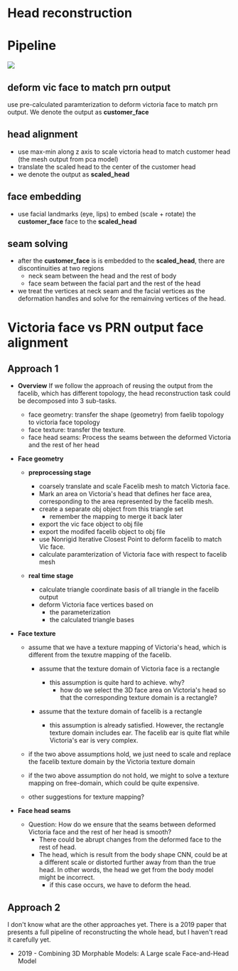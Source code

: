 # Head reconstruction
# Pipeline
<img src='https://g.gravizo.com/svg?%20digraph%20G%20{%20libface_prn_network[label=%22libface%20prn%20network%22%20shape=box]%20libface_prn_output[label=%22libface%20prn%20output%22%20shape=box]%20deform_vic_face_to_match_prn_output[label=%22deform%20vic%20face%20to%20match%20prn%20output%22%20shape=box]%20head_alignment[label=%22head%20alignment%22%20shape=box]%20face_embed[label=%22face%20embedding%22%20shape=box]%20seam_solving[label=%22seam%20solving%22%20shape=box]%20head_alignment-%3Eface_embed%20face_embed%20-%3E%20seam_solving%20libface_prn_network-%3Elibface_prn_output%20libface_prn_output-%3Edeform_vic_face_to_match_prn_output%20deform_vic_face_to_match_prn_output-%3Eface_embed%20}%27'/>

## deform vic face to match prn output
use pre-calculated paramterization to deform victoria face to match prn output. We denote the output as __customer_face__

## head alignment
- use max-min along z axis to scale victoria head to match customer head (the mesh output from pca model)
- translate the scaled head to the center of the customer head
- we denote the output as __scaled_head__

## face embedding
- use facial landmarks (eye, lips) to embed (scale + rotate) the __customer_face__ face to the __scaled_head__

## seam solving
- after the __customer_face__ is is embedded to the __scaled_head__, there are discontinuities at two regions
  - neck seam between the head and the rest of body
  - face seam between the facial part and the rest of the head
- we treat the vertices at neck seam and the facial vertices as the deformation handles and solve for the remainving vertices of the head.

# Victoria face vs PRN output face alignment
## Approach 1
- __Overview__
If we follow the approach of reusing the output from the facelib, which has different topology, the head reconstruction task could be decomposed into 3 sub-tasks.
  - face geometry:  transfer the shape (geometry) from faelib topology to victoria face topology
  - face texture: transfer the texture.
  - face head seams: Process the seams between the deformed Victoria and the rest of her head

- __Face geometry__
  - __preprocessing stage__
    - coarsely translate and scale Facelib mesh to match Victoria face.
    - Mark an area on Victoria's head that defines her face area, corresponding to the area represented by the facelib mesh.
    - create a separate obj object from this triangle set
      - remember the mapping to merge it back later
    - export the vic face object to obj file
    - export the modifed facelib object to obj file
    - use Nonrigid Iterative Closest Point to deform facelib to match Vic face.
    - calculate paramterization of Victoria face with respect to facelib mesh

  - __real time stage__
    - calculate triangle coordinate basis of all triangle in the facelib output
    - deform Victoria face vertices based on
      - the parameterization
      - the calculated triangle bases

- __Face texture__
  - assume that we have a texture mapping of Victoria's head, which is different from the texutre mapping of the facelib.
    - assume that the texture domain of Victoria face is a rectangle
      - this assumption is quite hard to achieve. why?
        - how do we select the 3D face area on Victoria's head so that the corresponding texture domain is a rectangle?

    - assume that the texture domain of facelib is a rectangle
      - this assumption is already satisfied. However, the rectangle texture domain includes  ear. The facelib ear is quite flat while Victoria's ear is very complex.

  - if the two above assumptions hold, we just need to scale and replace the facelib texture domain by the Victoria texture domain

  - if the two above assumption do not hold, we might to solve a texture mapping on free-domain, which could be quite expensive.

  - other suggestions for texture mapping?

- __Face head seams__
  - Question: How do we ensure that the seams between deformed Victoria face and the rest of her head is smooth?
    - There could be abrupt changes from the deformed face to the rest of head.
    - The head, which is result from the body shape CNN, could be at a different scale or distorted further away from than the true head. In other words, the head we get from the body model might be incorrect.
      - if this case occurs, we have to deform the head.

## Approach 2
I don't know what are the other approaches yet. There is a 2019 paper that presents a full pipeline of reconstructing the whole head, but I haven't read it carefully yet.
- 2019 - Combining 3D Morphable Models: A Large scale Face-and-Head Model
